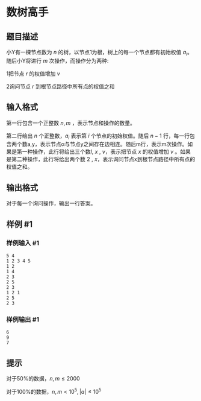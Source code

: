 # 数树高手

## 题目描述

小Y有一棵节点数为 $n$ 的树，以节点1为根，树上的每一个节点都有初始权值 $a_i$。随后小Y将进行 $m$ 次操作，而操作分为两种:

1把节点 $r$ 的权值增加 $v$

2询问节点 $r$ 到根节点路径中所有点的权值之和

## 输入格式

第一行包含一个正整数 $n, m$ ，表示节点和操作的数量。

第二行给出 $n$ 个正整数，$a_i$ 表示第 $i$ 个节点的初始权值。随后 $n-1$ 行，每一行包含两个数a,y，表示节点α与节点y之间存在边相连。随后m行，表示m次操作。如果是第一种操作，此行将给出三个数$l$, $x$ , $v$，表示把节点 $x$ 的权值增加 $v$ 。如果是第二种操作，此行将给出两个数 $2$ , $x$，表示询问节点x到根节点路径中所有点的权值之和。

## 输出格式

对于每一个询问操作，输出一行答案。

## 样例 #1

### 样例输入 #1

```
5 4
1 2 3 4 5
1 2
1 4
2 3
2 5
2 3
1 2 1
2 5
2 3
```

### 样例输出 #1

```
6
9
7
```

## 提示

对于50%的数据，$n,m \leq 2000$

对于100%的数据，$n, m < 10^5,|a| \leq 10^5$